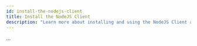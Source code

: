 ```yaml
---
id: install-the-nodejs-client
title: Install the NodeJS Client
description: "Learn more about installing and using the NodeJS Client alongside Camunda Platform."
---
```


...

